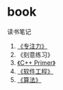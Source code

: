 # book
读书笔记
1. [《专注力》](https://zhuanlan.zhihu.com/p/92249165)
2. 《刻意练习》
3. [《C++ Primer》](https://github.com/Ray-ye/book/blob/master/C%2B%2B%20primer/%E7%9B%AE%E5%BD%95.md)
4. [《软件工程》](https://github.com/Ray-ye/book/blob/master/%E3%80%8A%E8%BD%AF%E4%BB%B6%E5%B7%A5%E7%A8%8B%E3%80%8B/%E7%9B%AE%E5%BD%95.md#%E8%BD%AF%E4%BB%B6%E5%B7%A5%E7%A8%8B)
5. [《算法》]()
